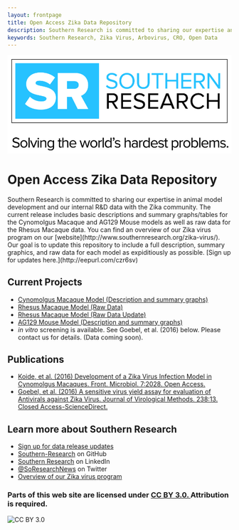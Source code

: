 ```yaml
---
layout: frontpage
title: Open Access Zika Data Repository
description: Southern Research is committed to sharing our expertise and our internal R&D data with the Zika community. 
keywords: Southern Research, Zika Virus, Arbovirus, CRO, Open Data
---
```

<div>
<center><img src="assets/publpics/SR-Horz_tagline_For PRINT.jpg" alt="SR Logo" title="SR Logo"/></center>
</div>
<h1>Open Access Zika Data Repository</h1>
Southern Research is committed to sharing our expertise in animal model development and our internal R&D data with the Zika community. The current release includes basic descriptions and summary graphs/tables for the Cynomolgus Macaque and AG129 Mouse models as well as raw data for the Rhesus Macaque data. You can find an overview of our Zika virus program on our [website](http://www.southernresearch.org/zika-virus/). Our goal is to update this repository to include a full description, summary graphics, and raw data for each model as expiditiously as possible. [Sign up for updates here.](http://eepurl.com/czr6sv) 


<h2>Current Projects</h2>
<div class="navbar">
  <div class="navbar-inner">
      <ul class="nav">
          <li><a href="http://www.southernresearch.org/news/southern-research-demonstrates-zika-virus-infection-in-cynomolgus-macaques/">Cynomolgus Macaque Model (Description and summary graphs)</a></li>
          <li><a href="{{ BASE_PATH }}/assets/Rhesus_020417.pdf">Rhesus Macaque Model (Raw Data)</a></li>
          <li><a href="{{ BASE_PATH }}/assets/Rhesus_030617.pdf">Rhesus Macaque Model (Raw Data Update)</a></li>
          <li><a href="http://www.southernresearch.org/news/ag129-mouse-model/">AG129 Mouse Model (Description and summary graphs)</a>
          <li><i>in vitro</i> screening is available. See Goebel, et al. (2016) below. Please contact us for details. (Data coming soon).</li>
      </ul>
  </div>
</div>
<h2>Publications</h2>
<div class="navbar">
  <div class="navbar-inner">
      <ul class="nav">
          <li><a href="{{ BASE_PATH }}/assets/Development-of-a-Zika-Virus-Infection.pdf">Koide, et al. (2016) Development of a Zika Virus Infection Model in Cynomolgus Macaques. Front. Microbiol. 7:2028. Open Access.</a></li>
          <li><a href="http://www.sciencedirect.com/science/article/pii/S0166093416303275">Goebel, et al. (2016) A sensitive virus yield assay for evaluation of Antivirals against Zika Virus. Journal of Virological Methods. 238:13. Closed Access-ScienceDirect.</a></li>
      </ul>
  </div>
</div>
<h2>Learn more about Southern Research</h2>
<div class="navbar">
  <div class="navbar-inner">
      <ul class="nav">
          <li><a href="http://eepurl.com/czr6sv">Sign up for data release updates</a></li>
          <li><a href="https://github.com/Southern-Research">Southern-Research</a> on GitHub</li>
          <li><a href="http://www.linkedin.com/company/southernresearch">Southern Research</a> on LinkedIn</li>
          <li><a href="https://twitter.com/SoResearchNews">@SoResearchNews</a> on Twitter</li>
          <li><a href="http://www.southernresearch.org/zika-virus/">Overview of our Zika virus program</a></li>
      </ul>
  </div>
</div>

<div>
<h3>Parts of this web site are licensed under
<a href="http://creativecommons.org/licenses/by/3.0/">CC BY 3.0. </a>Attribution is required.</h3>

<img src="http://i.creativecommons.org/l/by/3.0/88x31.png" alt="CC BY 3.0" title="CC BY 3.0"/>
</div>
